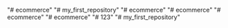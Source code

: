 "# ecommerce" 
"# my_first_repository" 
"# ecommerce" 
"# ecommerce" 
"# ecommerce" 
"# ecommerce" 
"# 123" 
"# my_first_repository" 
